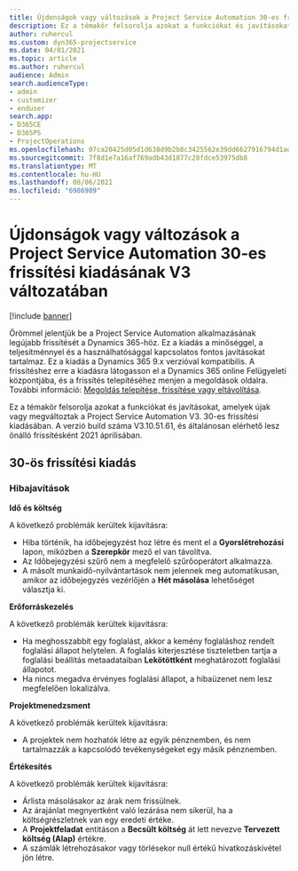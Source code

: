 ```yaml
---
title: Újdonságok vagy változások a Project Service Automation 30-es frissítési kiadásának V3 változatában
description: Ez a témakör felsorolja azokat a funkciókat és javításokat, amelyek elérhetők a Project Service Automation V3. 30-os frissítési kiadásában.
author: ruhercul
ms.custom: dyn365-projectservice
ms.date: 04/01/2021
ms.topic: article
ms.author: ruhercul
audience: Admin
search.audienceType:
- admin
- customizer
- enduser
search.app:
- D365CE
- D365PS
- ProjectOperations
ms.openlocfilehash: 07ca20425d05d1d638d9b2b8c3425562e39dd6627916794d1ad8441f00658459
ms.sourcegitcommit: 7f8d1e7a16af769adb43d1877c28fdce53975db8
ms.translationtype: MT
ms.contentlocale: hu-HU
ms.lasthandoff: 08/06/2021
ms.locfileid: "6986989"
---
```

# <a name="whats-new-or-changed-in-project-service-automation-update-release-30-v3"></a>Újdonságok vagy változások a Project Service Automation 30-es frissítési kiadásának V3 változatában

[!include [banner](../includes/psa-now-project-operations.md)]

Örömmel jelentjük be a Project Service Automation alkalmazásának legújabb frissítését a Dynamics 365-höz. Ez a kiadás a minőséggel, a teljesítménnyel és a használhatósággal kapcsolatos fontos javításokat tartalmaz. Ez a kiadás a Dynamics 365 9.x verzióval kompatibilis. A frissítéshez erre a kiadásra látogasson el a Dynamics 365 online Felügyeleti központjába, és a frissítés telepítéséhez menjen a megoldások oldalra. További információ: [Megoldás telepítése, frissítése vagy eltávolítása](/power-platform/admin/install-remove-preferred-solution.md).

Ez a témakör felsorolja azokat a funkciókat és javításokat, amelyek újak vagy megváltoztak a Project Service Automation V3. 30-es frissítési kiadásában. A verzió build száma V3.10.51.61, és általánosan elérhető lesz önálló frissítésként 2021 áprilisában.

## <a name="update-release-30"></a>30-ös frissítési kiadás

### <a name="bug-fixes"></a>Hibajavítások

**Idő és költség**

A következő problémák kerültek kijavításra:

- Hiba történik, ha időbejegyzést hoz létre és ment el a **Gyorslétrehozási** lapon, miközben a **Szerepkör** mező el van távolítva.
- Az Időbejegyzési szűrő nem a megfelelő szűrőoperátort alkalmazza.
- A másolt munkaidő-nyilvántartások nem jelennek meg automatikusan, amikor az időbejegyzés vezérlőjén a **Hét másolása** lehetőséget választja ki.

**Erőforráskezelés**

A következő problémák kerültek kijavításra:

- Ha meghosszabbít egy foglalást, akkor a kemény foglaláshoz rendelt foglalási állapot helytelen. A foglalás kiterjesztése tiszteletben tartja a foglalási beállítás metaadataiban **Lekötöttként** meghatározott foglalási állapotot.
- Ha nincs megadva érvényes foglalási állapot, a hibaüzenet nem lesz megfelelően lokalizálva.

**Projektmenedzsment**

A következő problémák kerültek kijavításra:

- A projektek nem hozhatók létre az egyik pénznemben, és nem tartalmazzák a kapcsolódó tevékenységeket egy másik pénznemben.

**Értékesítés**

A következő problémák kerültek kijavításra:

- Árlista másolásakor az árak nem frissülnek.
- Az árajánlat megnyertként való lezárása nem sikerül, ha a költségrészletnek van egy eredeti értéke.
- A **Projektfeladat** entitáson a **Becsült költség** át lett nevezve **Tervezett költség (Alap)** értékre.
- A számlák létrehozásakor vagy törlésekor null értékű hivatkozáskivétel jön létre.
